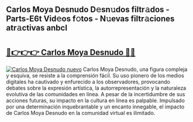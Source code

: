 ## Carlos Moya Desnudo D𝚎sn𝚞dos filtr𝚊dos - Parts-E6t Vid𝚎os f𝚘tos - N𝚞evas filtr𝚊ciones atr𝚊ctivas anbcI

# <h2><a href="http://mb1kog.tromn.icu/?c=Carlos+Moya+Desnudo">🔗👉👉👉 Carlos Moya Desnudo 🔗🔗</a></h2>

[![Carlos Moya Desnudo nuevo](https://i.imgur.com/pEAQMta.gif)](http://mb1kog.tromn.icu/?c=Carlos+Moya+Desnudo)
Carlos Moya Desnudo, una figura compleja y esquiva, se resiste a la comprensión fácil. Su uso pionero de los medios digitales ha cautivado y enfurecido a los observadores, provocando debates sobre la expresión artística, la autorrepresentación y la naturaleza evolutiva de las comunidades en línea. A pesar de la incertidumbre de sus acciones futuras, su impacto en la cultura en línea es palpable. Impulsado por una determinación inquebrantable y un encanto innegable, el impacto de Carlos Moya Desnudo en la comunidad virtual es ilimitado.
